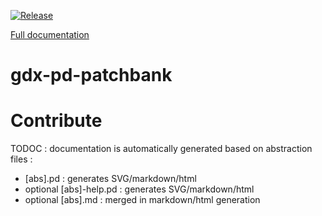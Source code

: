 
[![Release](https://jitpack.io/v/mgsx-dev/gdx-pd-patchbank.svg)](https://jitpack.io/#mgsx-dev/gdx-pd-patchbank)

[Full documentation](https://jitpack.io/com/github/mgsx-dev/gdx-pd-patchbank/master-SNAPSHOT/javadoc)

# gdx-pd-patchbank

# Contribute

TODOC : documentation is automatically generated based on abstraction files :
* [abs].pd : generates SVG/markdown/html
* optional [abs]-help.pd : generates SVG/markdown/html
* optional [abs].md : merged in markdown/html generation